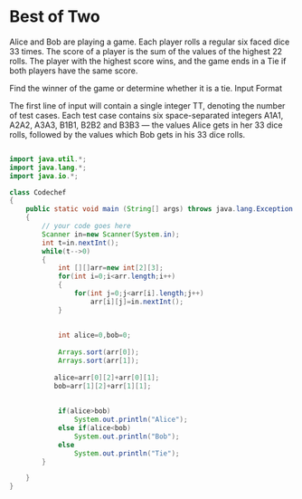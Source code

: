 # Best of Two

Alice and Bob are playing a game. Each player rolls a regular six faced dice 33 times.
The score of a player is the sum of the values of the highest 22 rolls. The player with the highest score wins, and the game ends in a Tie if both players have the same score.

Find the winner of the game or determine whether it is a tie.
Input Format

  The first line of input will contain a single integer TT, denoting the number of test cases.
  Each test case contains six space-separated integers A1A1​, A2A2​, A3A3​, B1B1​, B2B2​ and B3B3​ — the values Alice gets in her 33 dice rolls, followed by the values which Bob gets in his 33 dice rolls.
```java

import java.util.*;
import java.lang.*;
import java.io.*;

class Codechef
{
	public static void main (String[] args) throws java.lang.Exception
	{
		// your code goes here
		Scanner in=new Scanner(System.in);
		int t=in.nextInt();
		while(t-->0)
		{
		    int [][]arr=new int[2][3];
		    for(int i=0;i<arr.length;i++)
		    {
		        for(int j=0;j<arr[i].length;j++)
		            arr[i][j]=in.nextInt();
		    }
		        
		  
		    int alice=0,bob=0;
		  
		    Arrays.sort(arr[0]);
		    Arrays.sort(arr[1]);
		    
		   alice=arr[0][2]+arr[0][1];
		   bob=arr[1][2]+arr[1][1];
		    
		    
		    if(alice>bob)
		        System.out.println("Alice");
		    else if(alice<bob)
		        System.out.println("Bob");
		    else
		        System.out.println("Tie");
		}

	}
}
```
